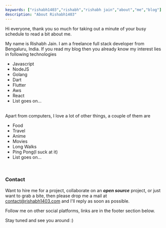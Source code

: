 ```yaml
---
keywords: ["rishabh1403","rishabh","rishabh jain","about","me","blog"]
description: "About Rishabh1403"
---
```

Hi everyone, thank you so much for taking out a minute of your busy schedule to read a bit about me.

My name is Rishabh Jain. I am a freelance full stack developer from Bengaluru, India. If you read my blog then you already know my interest lies in following technologies

* Javascript
* NodeJS
* Golang
* Dart
* Flutter
* Aws
* React
* List goes on...

<br />
Apart from computers, I love a lot of other things, a couple of them are 

* Food
* Travel
* Anime
* Movies
* Long Walks
* Ping Pong(I suck at it)
* List goes on...

<br />

### Contact 

Want to hire me for a project, collaborate on an ***open source*** project, or just want to grab a bite, then please drop me a mail at [contact@rishabh1403.com](mailto:contact@rishabh1403.com) and I'll reply as soon as possible.

Follow me on other social platforms, links are in the footer section below.

Stay tuned and see you around :) 
